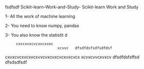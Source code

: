 fsdfsdf  Scikit-learn-Work-and-Study-
Scikit-learn Work and Study 

1- All the work of machine learning

2- You need to know numpy, pandas
        
3- You also know the statistit                                             d             
                    
       
         cxvcxvxcvcxvcxvxc
                            xcvvc   dfsdfdsfsdfsdfdsf
cxvxcvcxvcxvcxvvcvxcvxcvcxvxcvcx
xcvxcvvcxvxcv                             dfsdfdsfsffsd
dfsdsdfsdf
